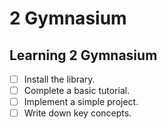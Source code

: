 # 2 Gymnasium

## Learning 2 Gymnasium
- [ ] Install the library.
- [ ] Complete a basic tutorial.
- [ ] Implement a simple project.
- [ ] Write down key concepts.

